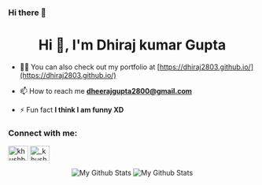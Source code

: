 ### Hi there 👋

<h1 align="center">Hi 👋, I'm Dhiraj kumar Gupta</h1>

<!-- <p align="left"> <img src="https://komarev.com/ghpvc/?username=khushboogoel01&label=Profile%20views&color=129e00&style=plastic" alt="khushboogoel01" /> </p>
<img align="right" alt="Coding" width="400" src="https://cdn.dribbble.com/users/2646423/screenshots/5507196/computer.gif"> -->

- 👨‍💻 You can also check out my portfolio at [https://dhiraj2803.github.io/](https://dhiraj2803.github.io/)

- 📫 How to reach me **dheerajgupta2800@gmail.com**

- ⚡ Fun fact **I think I am funny XD**

<h3 align="left">Connect with me:</h3>
<p align="left">
<a href="https://www.linkedin.com/in/dhiraj-gupta-909722212/" target="blank"><img align="center" src="https://cdn.jsdelivr.net/npm/simple-icons@3.0.1/icons/linkedin.svg" alt="khushboogoel01" height="30" width="40" /></a>
<a href="https://instagram.com/i_am_dheeraj_28" target="blank"><img align="center" src="https://cdn.jsdelivr.net/npm/simple-icons@3.0.1/icons/instagram.svg" alt="_khushboo.goel" height="30" width="40" /></a>

</p>

<p align="center">
<img align="center" src="https://github-readme-stats.vercel.app/api/top-langs/?username=ekesel&layout=compact&theme=radical" alt="My Github Stats">
<img align="center" src="https://github-readme-stats.vercel.app/api?username=ekesel&&show_icons=true&theme=radical&count_private=true&include_all_commits=true" alt="My Github Stats">
</p>


<!--
**dhiraj2803/dhiraj2803** is a ✨ _special_ ✨ repository because its `README.md` (this file) appears on your GitHub profile.

Here are some ideas to get you started:

- 🔭 I’m currently working on ...
- 🌱 I’m currently learning ...
- 👯 I’m looking to collaborate on ...
- 🤔 I’m looking for help with ...
- 💬 Ask me about ...
- 📫 How to reach me: ...
- 😄 Pronouns: ...
- ⚡ Fun fact: ...
-->
